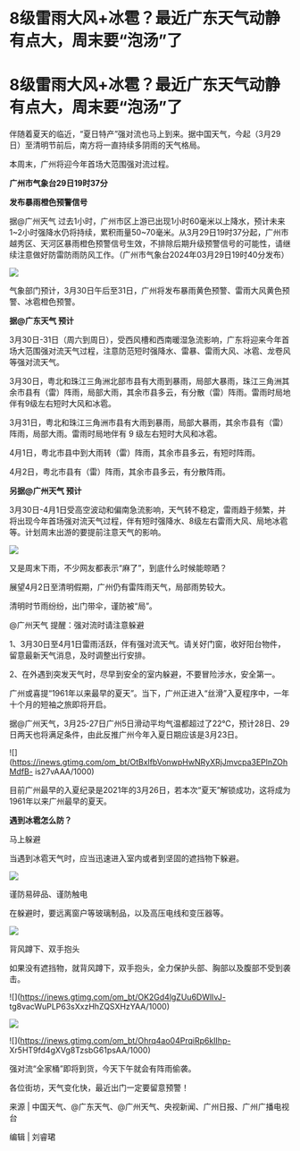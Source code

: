 # 8级雷雨大风+冰雹？最近广东天气动静有点大，周末要“泡汤”了

# 8级雷雨大风+冰雹？最近广东天气动静有点大，周末要“泡汤”了

伴随着夏天的临近，“夏日特产”强对流也马上到来。据中国天气，今起（3月29日）至清明节前后，南方将一直持续多阴雨的天气格局。

本周末，广州将迎今年首场大范围强对流过程。

**广州市气象台29日19时37分**

**发布暴雨橙色预警信号**

据@广州天气
过去1小时，广州市区上游已出现1小时60毫米以上降水，预计未来1~2小时强降水仍将持续，累积雨量50~70毫米。从3月29日19时37分起，广州市越秀区、天河区暴雨橙色预警信号生效，不排除后期升级预警信号的可能性，请继续注意做好防雷防雨防风工作。（广州市气象台2024年03月29日19时40分发布）

![](https://inews.gtimg.com/om_bt/OpRgZ3eSCSiwiNsSHhoGRyY9owFWijJkDQEDCsY56kzasAA/1000)

气象部门预计，3月30日午后至31日，广州将发布暴雨黄色预警、雷雨大风黄色预警、冰雹橙色预警。

**据@广东天气 预计**

3月30日-31日（周六到周日），受西风槽和西南暖湿急流影响，广东将迎来今年首场大范围强对流天气过程，注意防范短时强降水、雷暴、雷雨大风、冰雹、龙卷风等强对流天气。

3月30日，粤北和珠江三角洲北部市县有大雨到暴雨，局部大暴雨，珠江三角洲其余市县有（雷）阵雨，局部大雨，其余市县多云，有分散（雷）阵雨。雷雨时局地伴有9级左右短时大风和冰雹。

3月31日，粤北和珠江三角洲市县有大雨到暴雨，局部大暴雨，其余市县有（雷）阵雨，局部大雨。雷雨时局地伴有 9 级左右短时大风和冰雹。

4月1日，粤北市县中到大雨转（雷）阵雨，其余市县多云，有短时阵雨。

4月2日，粤北市县有（雷）阵雨，其余市县多云，有分散阵雨。

**另据@广州天气 预计**

3月30日-4月1日受高空波动和偏南急流影响，天气转不稳定，雷雨趋于频繁，并将出现今年首场强对流天气过程，伴有短时强降水、8级左右雷雨大风、局地冰雹等。计划周末出游的要提前注意天气的影响。

![](https://inews.gtimg.com/om_bt/Oxpq6qWQy45C-aZJLkVKCyuQf1Vi5miGIdpHxoVtQ2pK8AA/1000)

又是周末下雨，不少网友都表示“麻了”，到底什么时候能晾晒？

展望4月2日至清明假期，广州仍有雷阵雨天气，局部雨势较大。

清明时节雨纷纷，出门带伞，谨防被“局”。

@广州天气 提醒：强对流时请注意躲避

1、3月30日至4月1日雷雨活跃，伴有强对流天气。请关好门窗，收好阳台物件，留意最新天气消息，及时调整出行安排。

2、在外遇到突发天气时，尽早到安全的室内躲避，不要冒险涉水，安全第一。

广州或喜提“1961年以来最早的夏天”。当下，广州正进入“丝滑”入夏程序中，一年十个月的短袖之旅即将开启。

据@广州天气，3月25-27日广州5日滑动平均气温都超过了22℃，预计28日、29日两天也将满足条件，由此反推广州今年入夏日期应该是3月23日。

![](https://inews.gtimg.com/om_bt/OtBxlfbVonwpHwNRyXRjJmvcpa3EPlnZOhMdfB-
is27vAAA/1000)

目前广州最早的入夏纪录是2021年的3月26日，若本次“夏天”解锁成功，这将成为1961年以来广州最早的夏天。

**遇到冰雹怎么防？**

马上躲避

当遇到冰雹天气时，应当迅速进入室内或者到坚固的遮挡物下躲避。

![](https://inews.gtimg.com/om_bt/GG5ffYOFIAOg7gyLRt-b2TjJkPe8VehrYWkXXru8RBuw8AA/0)

谨防易碎品、谨防触电

在躲避时，要远离窗户等玻璃制品，以及高压电线和变压器等。

![](https://inews.gtimg.com/om_bt/GG5ffYOFIAOg7gyLRt-b2TjJkPe8VehrYWkXXru8RBuw8AA/0)

背风蹲下、双手抱头

如果没有遮挡物，就背风蹲下，双手抱头，全力保护头部、胸部以及腹部不受到袭击。

![](https://inews.gtimg.com/om_bt/OK2Gd4lgZUu6DWlIvJ-
tg8vacWuPLP63sXxzHhZQSXHzYAA/1000)

![](https://inews.gtimg.com/om_bt/O8iyB4Pkmwkg9Yqc9aI8VmXT8IhR6wUeNh1xRMfP0c61IAA/1000)

![](https://inews.gtimg.com/om_bt/Ohrq4ao04PrqiRp6kIIhp-
Xr5HT9fd4gXVg8TzsbG61psAA/1000)

强对流“全家桶”即将到货，今天下午就会有阵雨偷袭。

各位街坊，天气变化快，最近出门一定要留意预警！

来源 | 中国天气、@广东天气、@广州天气、央视新闻、广州日报、广州广播电视台

编辑 | 刘睿珺

